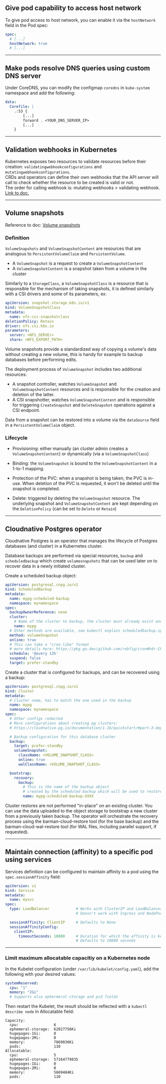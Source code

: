 ## Give pod capability to access host network

To give pod access to host network, you can enable it via the `hostNetwork` field in the Pod spec:
```yaml
spec:
  # [...]
  hostNetwork: true
  # [...]
```
---
## Make pods resolve DNS queries using custom DNS server 

Under CoreDNS, you can modify the configmap `coredns` in `kube-system` namespace and add the following: 
```yaml
data:
  Corefile: |
    .:53 {
        [...]
        forward . <YOUR_DNS_SERVER_IP>
        [...]
    }
```
---
## Validation webhooks in Kubernetes

Kubernetes exposes two resources to validate resources before their creation: `validatingwebhookconfigurations` and `mutatingwebhookconfigurations`.   
CRDs and operators can define their own webhooks that the API server will call to check whether the resource to be created is valid or not.  
The order for calling webhook is: mutating webhooks > validating webhook. [Link to doc.](https://kubernetes.io/docs/reference/access-authn-authz/extensible-admission-controllers/)

---
## Volume snapshots

Reference to doc: [Volume snapshots](https://kubernetes.io/docs/concepts/storage/volume-snapshots/)

### Definition

`VolumeSnapshots` and `VolumeSnapshotContent` are resources that are analogous to `PersistentVolumeClaim` and `PersistentVolume`.
- A `VolumeSnapshot` is a request to create a `VolumeSnapshotContent`
- A `VolumeSnapshotContent` is a snapshot taken from a volume in the cluster

Similarly to a `StorageClass`, a `VolumeSnapshotClass` is a resource that is responsible for the mechanism of taking snapshots, it is defined similarly with a CSI drivers and some of its parameters, ex:

```yaml
apiVersion: snapshot.storage.k8s.io/v1
kind: VolumeSnapshotClass
metadata:
  name: nfs-csi-snapshotclass
deletionPolicy: Retain
driver: nfs.csi.k8s.io
parameters:
  server: <NFS_SERVEr>
  share: <NFS_EXPORT_PATH>
```

Volume snapshots provide a standardized way of copying a volume's data without creating a new volume, this is handy for example to backup databases before performing edits.

The deployment process of `VolumeSnapshot` includes two additional resources:
  - A snapshot controller, watches `VolumeSnapshot` and `VolumeSnapshotContent` resources and is responsible for the creation and deletion of the latter.
  - A CSI snapshotter, watches `VolumeSnapshotContent` and is responsible for triggering `CreateSnapshot` and `DeleteSnapshot` operations against a CSI endpoint.

Data from a snapshot can be restored into a volume via the `dataSource` field in a `PersistentVolumeClaim` object.

### Lifecycle

- Provisioning: either manually (an cluster admin creates a `VolumeSnapshotContent`) or dynamically (via a `VolumeSnapshotClass`)

- Binding: the `VolumeSnapshot` is bound to the `VolumeSnapshotContent` in a 1-to-1 mapping.

- Protection of the PVC: when a snapshot is being taken, the PVC is in-use. When deletion of the PVC is requested, it won't be deleted until the snapshot is completed.

- Delete: triggered by deleting the `VolumeSnapshot` resource. The underlying snapshot and `VolumeSnapshotContent` are kept depending on the `DeletionPolicy` (can be set to `Delete` or `Retain`)

---
## Cloudnative Postgres operator

Cloudnative Postgres is an operator that manages the lifecycle of Postgres databases (and cluster) in a Kubernetes cluster.

Database backups are performed via special resources, `backup` and `scheduledbackup` which create `volumesnapshots` that can be used later on to recover data in a newly initiated cluster.

Create a scheduled backup object:
```yaml
apiVersion: postgresql.cnpg.io/v1
kind: ScheduledBackup
metadata:
  name: mypg-scheduled-backup
  namespace: mynamespace
spec:
  backupOwnerReference: none
  cluster:
    # Name of the cluster to backup, the cluster must already exist and be configured for backups
    name: mypg                
  # Other methods are available, see kubectl explain scheduledbackup.spec.method
  method: volumeSnapshot      
  online: true
  # This can take a "cron-like" format
  # more details here: https://pkg.go.dev/github.com/robfig/cron#hdr-CRON_Expression_Format
  schedule: '@every 12h'     
  suspend: false
  target: prefer-standby
```

Create a cluster that is configured for backups, and can be recovered using a backup:
```yaml
apiVersion: postgresql.cnpg.io/v1
kind: Cluster
metadata:
  # Cluster name, has to match the one used in the backup 
  name: mypg 
  namespace: mynamespace
spec:
  # Other configs redacted
  # More configurations about creating pg clusters:
  # https://cloudnative-pg.io/documentation/1.16/quickstart/#part-3-deploy-a-postgresql-cluster

  # Backup configuration for this database cluster
  backup:
    target: prefer-standby
    volumeSnapshot:
      className: <VOLUME_SNAPSHOT_CLASS>
      online: true
      walClassName: <VOLUME_SNAPSHOT_CLASS>

  bootstrap:
    recovery:
      backup:
        # This is the name of the backup object 
        # created by the scheduled backup which will be used to restore data to the cluster
        name: mypg-scheduled-backup-XXXX 
```

Cluster restores are not performed "in-place" on an existing cluster. You can use the data uploaded to the object storage to bootstrap a new cluster from a previously taken backup. The operator will orchestrate the recovery process using the barman-cloud-restore tool (for the base backup) and the barman-cloud-wal-restore tool (for WAL files, including parallel support, if requested).

---
## Maintain connection (affinity) to a specific pod using services

Services definition can be configured to maintain affinity to a pod using the `spec.sessionAffinity` field:
```yaml
apiVersion: v1
kind: Service
metadata:
  name: mysvc
spec:
  type: LoadBalancer            # Works with ClusterIP and LoadBalancer types
                                # Doesn't work with Ingress and NodePort configuration 

  sessionAffinity: ClientIP     # Defaults to None
  sessionAffinityConfig:
    clientIP:
      timeoutSeconds: 10800     # Duration for which the affinity is kept
                                # Defaults to 10800 seconds
```

---
### Limit maximum allocatable capacitiy on a Kubernetes node

In the Kubelet configuration (under `/var/lib/kubelet/config.yaml`), add the following with your desired values:
```yaml
systemReserved:
  cpu: "1"
  memory: "2Gi"
  # Supports also ephermeral-storage and pid fields
```

Then restart the Kubelet, the result should be reflected with a `kubectl describe node` in Allocatable field:
```
Capacity:
  cpu:                6
  ephemeral-storage:  62027756Ki
  hugepages-1Gi:      0
  hugepages-2Mi:      0
  memory:             7869036Ki
  pods:               110
Allocatable:
  cpu:                5
  ephemeral-storage:  57164779835
  hugepages-1Gi:      0
  hugepages-2Mi:      0
  memory:             5669484Ki
  pods:               110
```
